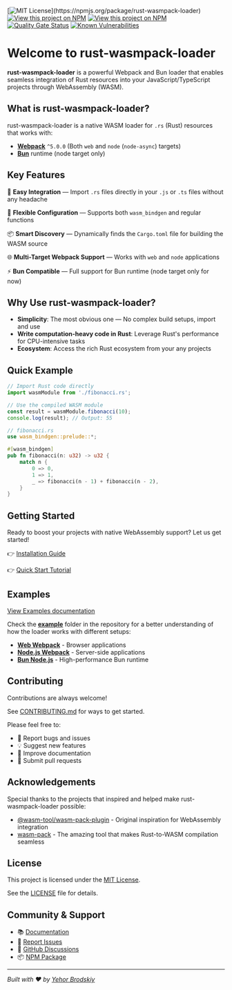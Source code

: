 [![MIT License](https://img.shields.io/npm/l/rust-wasmpack-loader.svg?)](https://npmjs.org/package/rust-wasmpack-loader)
[![View this project on NPM](https://img.shields.io/npm/v/rust-wasmpack-loader.svg)](https://npmjs.org/package/rust-wasmpack-loader)
[![View this project on NPM](https://img.shields.io/npm/dm/rust-wasmpack-loader.svg)](https://npmjs.org/package/rust-wasmpack-loader)
[![Quality Gate Status](https://sonarcloud.io/api/project_badges/measure?project=yeskiy_rustwasm-loader&metric=alert_status)](https://sonarcloud.io/summary/new_code?id=yeskiy_rustwasm-loader)
[![Known Vulnerabilities](https://snyk.io/test/github/yeskiy/rustwasm-loader/badge.svg)](https://snyk.io/test/github/yeskiy/rustwasm-loader)

# Welcome to rust-wasmpack-loader

**rust-wasmpack-loader** is a powerful Webpack and Bun loader that enables seamless integration of Rust resources into
your JavaScript/TypeScript projects through WebAssembly (WASM).

## What is rust-wasmpack-loader?

rust-wasmpack-loader is a native WASM loader for `.rs` (Rust) resources that works with:

- [**Webpack**](https://webpack.js.org/) `^5.0.0` (Both `web` and `node` (`node-async`) targets)
- [**Bun**](https://bun.sh/) runtime (node target only)

## Key Features

🚀 **Easy Integration** — Import `.rs` files directly in your `.js` or `.ts` files without any headache

🔧 **Flexible Configuration** — Supports both `wasm_bindgen` and regular functions

📦 **Smart Discovery** — Dynamically finds the `Cargo.toml` file for building the WASM source

🌐 **Multi-Target Webpack Support** — Works with `web` and `node` applications

⚡ **Bun Compatible** — Full support for Bun runtime (node target only for now)

## Why Use rust-wasmpack-loader?

- **Simplicity**: The most obvious one — No complex build setups, import and use
- **Write computation-heavy code in Rust**: Leverage Rust's performance for CPU-intensive tasks
- **Ecosystem**: Access the rich Rust ecosystem from your any projects

## Quick Example

```javascript
// Import Rust code directly
import wasmModule from './fibonacci.rs';

// Use the compiled WASM module
const result = wasmModule.fibonacci(10);
console.log(result); // Output: 55
```

```rust
// fibonacci.rs
use wasm_bindgen::prelude::*;

#[wasm_bindgen]
pub fn fibonacci(n: u32) -> u32 {
    match n {
        0 => 0,
        1 => 1,
        _ => fibonacci(n - 1) + fibonacci(n - 2),
    }
}
```

## Getting Started

Ready to boost your projects with native WebAssembly support? Let us get started!

👉 [Installation Guide](docs/getting-started/installation)

👉 [Quick Start Tutorial](docs/getting-started/quick-start)

## Examples

[View Examples documentation](docs/examples)

Check the **[example](https://github.com/yeskiy/rustwasm-loader/tree/main/example)** folder in the repository for a
better understanding of how the loader works with different setups:

- **[Web Webpack](https://github.com/yeskiy/rustwasm-loader/tree/main/example/web-webpack)** - Browser applications
- **[Node.js Webpack](https://github.com/yeskiy/rustwasm-loader/tree/main/example/node-webpack)** - Server-side
  applications
- **[Bun Node.js](https://github.com/yeskiy/rustwasm-loader/tree/main/example/node-bun)** - High-performance Bun runtime

## Contributing

Contributions are always welcome!

See [CONTRIBUTING.md](https://github.com/yeskiy/rustwasm-loader/blob/main/CONTRIBUTING.md) for ways to get started.

Please feel free to:

- 🐛 Report bugs and issues
- 💡 Suggest new features
- 📖 Improve documentation
- 🔧 Submit pull requests

## Acknowledgements

Special thanks to the projects that inspired and helped make rust-wasmpack-loader possible:

- [@wasm-tool/wasm-pack-plugin](https://github.com/wasm-tool/wasm-pack-plugin) - Original inspiration for WebAssembly
  integration
- [wasm-pack](https://github.com/rustwasm/wasm-pack) - The amazing tool that makes Rust-to-WASM compilation seamless

## License

This project is licensed under the [MIT License](https://choosealicense.com/licenses/mit/).

See the [LICENSE](https://github.com/yeskiy/rustwasm-loader/blob/main/LICENSE) file for details.

## Community & Support

- 📚 [Documentation](https://yeskiy.github.io/rustwasm-loader/)
- 🐛 [Report Issues](https://github.com/yeskiy/rustwasm-loader/issues)
- 💬 [GitHub Discussions](https://github.com/yeskiy/rustwasm-loader/discussions)
- 📦 [NPM Package](https://www.npmjs.com/package/rust-wasmpack-loader)

---

*Built with ❤️ by [Yehor Brodskiy](https://github.com/yeskiy)*
